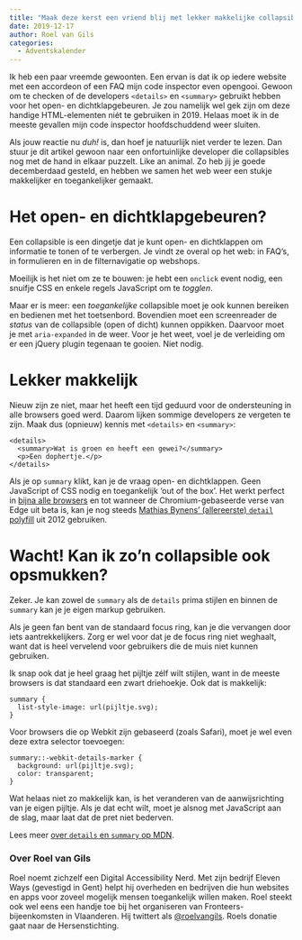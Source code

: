 ```yaml
---
title: "Maak deze kerst een vriend blij met lekker makkelijke collapsibles"
date: 2019-12-17
author: Roel van Gils
categories: 
  - Adventskalender
---
```

Ik heb een paar vreemde gewoonten. Een ervan is dat ik op iedere website met een accordeon of een FAQ mijn code inspector even opengooi. Gewoon om te checken of de developers `<details>` en `<summary>` gebruikt hebben voor het open- en dichtklapgebeuren. Je zou namelijk wel gek zijn om deze handige HTML-elementen niét te gebruiken in 2019. Helaas moet ik in de meeste gevallen mijn code inspector hoofdschuddend weer sluiten.

Als jouw reactie nu *duh!* is, dan hoef je natuurlijk niet verder te lezen. Dan stuur je dit artikel gewoon naar een onfortuinlijke developer die collapsibles nog met de hand in elkaar puzzelt. Like an animal. Zo heb jij je goede decemberdaad gesteld, en hebben we samen het web weer een stukje makkelijker en toegankelijker gemaakt.

# Het open- en dichtklapgebeuren?

Een collapsible is een dingetje dat je kunt open- en dichtklappen om informatie te tonen of te verbergen. Je vindt ze overal op het web: in FAQ’s, in formulieren en in de filternavigatie op webshops.

Moeilijk is het niet om ze te bouwen: je hebt een `onclick` event nodig, een snuifje CSS en enkele regels JavaScript om te *togglen*.

Maar er is meer: een *toegankelijke* collapsible moet je ook kunnen bereiken en bedienen met het toetsenbord. Bovendien moet een screenreader de *status* van de collapsible (open of dicht) kunnen oppikken. Daarvoor moet je met `aria-expanded` in de weer. Voor je het weet, voel je de verleiding om er een jQuery plugin tegenaan te gooien. Niet nodig.

# Lekker makkelijk

Nieuw zijn ze niet, maar het heeft een tijd geduurd voor de ondersteuning in alle browsers goed werd. Daarom lijken sommige developers ze vergeten te zijn. Maak dus (opnieuw) kennis met `<details>` en `<summary>`:

```
<details>
  <summary>Wat is groen en heeft een gewei?</summary>
  <p>Een dophertje.</p>
</details>
```

Als je op `summary` klikt, kan je de vraag open- en dichtklappen. Geen JavaScript of CSS nodig en toegankelijk ‘out of the box’. Het werkt perfect in [bijna alle browsers](https://caniuse.com/#search=details) en tot wanneer de Chromium-gebaseerde verse van Edge uit beta is, kan je nog steeds [Mathias Bynens’ (allereerste) `detail` polyfill](https://github.com/mathiasbynens/jquery-details) uit 2012 gebruiken.

# Wacht! Kan ik zo’n collapsible ook opsmukken?

Zeker. Je kan zowel de `summary` als de `details` prima stijlen en binnen de `summary` kan je je eigen markup gebruiken.

Als je geen fan bent van de standaard focus ring, kan je die vervangen door iets aantrekkelijkers. Zorg er wel voor dat je de focus ring niet weghaalt, want dat is heel vervelend voor gebruikers die de muis niet kunnen gebruiken.

Ik snap ook dat je heel graag het pijltje zélf wilt stijlen, want in de meeste browsers is dat standaard een zwart driehoekje. Ook dat is makkelijk:

```
summary {
  list-style-image: url(pijltje.svg);
}
```

Voor browsers die op Webkit zijn gebaseerd (zoals Safari), moet je wel even deze extra selector toevoegen:

```
summary::-webkit-details-marker {
  background: url(pijltje.svg);
  color: transparent;
}
```

Wat helaas niet zo makkelijk kan, is het veranderen van de aanwijsrichting van je eigen pijltje. Als je dat echt wilt, moet je alsnog met JavaScript aan de slag, maar laat dat de pret niet bederven.

Lees meer [over `details` en `summary` op MDN](https://developer.mozilla.org/en-US/docs/Web/HTML/Element/summary).

### Over Roel van Gils
<!-- <img src="/archief/_img/adventskalender/roel.jpg" alt="Foto van Roel van Gils" class="floating-portrait"> -->
Roel noemt zichzelf een Digital Accessibility Nerd. Met zijn bedrijf Eleven Ways (gevestigd in Gent) helpt hij overheden en bedrijven die hun websites en apps voor zoveel mogelijk mensen toegankelijk willen maken. Roel steekt ook wel eens een handje toe bij het organiseren van Fronteers-bijeenkomsten in Vlaanderen. Hij twittert als [@roelvangils](https://twitter.com/roelvangils).
Roels donatie gaat naar de Hersenstichting.
